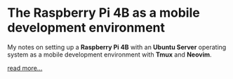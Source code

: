 # The Raspberry Pi 4B as a mobile development environment

My notes on setting up a **Raspberry Pi 4B** with an **Ubuntu Server** operating system as a mobile development environment with **Tmux** and **Neovim**.

[read more...](notes_setup_for_mobile_development.md)
